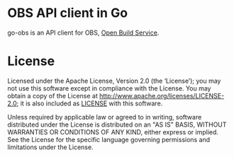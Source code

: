 OBS API client in Go
====================

go-obs is an API client for OBS, [Open Build Service][].

License
=======

Licensed under the Apache License, Version 2.0 (the ‘License’);
you may not use this software except in compliance with the License.
You may obtain a copy of the License at <http://www.apache.org/licenses/LICENSE-2.0>;
it is also included as [LICENSE](./LICENSE) with this software.

Unless required by applicable law or agreed to in writing, software
distributed under the License is distributed on an "AS IS" BASIS,
WITHOUT WARRANTIES OR CONDITIONS OF ANY KIND, either express or implied.
See the License for the specific language governing permissions and
limitations under the License.

[Open Build Service]: https://openbuildservice.org/
